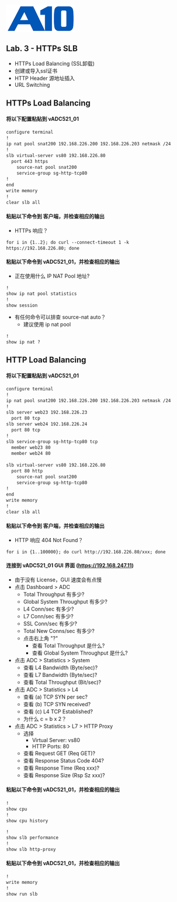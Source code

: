 ![](/Images/A10-NewLogos-Blue-NoReg-RGB-50.png)

## Lab. 3 - HTTPs SLB
 + HTTPs Load Balancing (SSL卸载)
  + 创建或导入ssl证书
  + HTTP Header 源地址插入
  + URL Switching

## HTTPs Load Balancing
#### 将以下配置粘贴到 vADC521_01
```
configure terminal
!
ip nat pool snat200 192.168.226.200 192.168.226.203 netmask /24
!
slb virtual-server vs80 192.168.226.80
  port 443 https
    source-nat pool snat200
    service-group sg-http-tcp80
!
end
write memory
!
clear slb all

```

#### 粘贴以下命令到 客户端，并检查相应的输出
+ HTTPs 响应？
```
for i in {1..2}; do curl --connect-timeout 1 -k https://192.168.226.80; done

```

#### 粘贴以下命令到 vADC521_01，并检查相应的输出
+ 正在使用什么 IP NAT Pool 地址?
```
!
show ip nat pool statistics
!
show session

```

+ 有任何命令可以排查 source-nat auto？
  + 建议使用 ip nat pool
```
!
show ip nat ?

```


## HTTP Load Balancing
#### 将以下配置粘贴到 vADC521_01
```
configure terminal
!
ip nat pool snat200 192.168.226.200 192.168.226.203 netmask /24
!
slb server web23 192.168.226.23
  port 80 tcp
slb server web24 192.168.226.24
  port 80 tcp
!
slb service-group sg-http-tcp80 tcp
  member web23 80
  member web24 80

slb virtual-server vs80 192.168.226.80
  port 80 http
    source-nat pool snat200
    service-group sg-http-tcp80
!
end
write memory
!
clear slb all

```

#### 粘贴以下命令到 客户端，并检查相应的输出
+ HTTP 响应 404 Not Found？
```
for i in {1..100000}; do curl http://192.168.226.80/xxx; done

```

#### 连接到 vADC521_01 GUI 界面 (https://192.168.247.11)
+ 由于没有 License，GUI 速度会有点慢
+ 点击 Dashboard > ADC
  + Total Throughput 有多少?
  + Global System Throughput 有多少?
  + L4 Conn/sec 有多少?
  + L7 Conn/sec 有多少?
  + SSL Conn/sec 有多少?
  + Total New Conns/sec 有多少?
  + 点击右上角 "?"
    + 查看 Total Throughput 是什么?
    + 查看 Global System Throughput 是什么?
+ 点击 ADC > Statistics > System
    + 查看 L4 Bandwidth (Byte/sec)?
    + 查看 L7 Bandwidth (Byte/sec)?
    + 查看 Total Throughput (Bit/sec)?
+ 点击 ADC > Statistics > L4
  + 查看 (a) TCP SYN per sec?
  + 查看 (b) TCP SYN received?
  + 查看 (c) L4 TCP Established?
  + 为什么 c = b x 2？
+ 点击 ADC > Statistics > L7 > HTTP Proxy
  + 选择
    + Virtual Server: vs80
    + HTTP Ports: 80
  + 查看 Request GET (Req GET)?
  + 查看 Response Status Code 404?
  + 查看 Response Time (Req xxx)?
  + 查看 Response Size (Rsp Sz xxx)?


#### 粘贴以下命令到 vADC521_01，并检查相应的输出
```
!
show cpu
!
show cpu history

```

```
!
show slb performance
!
show slb http-proxy

```

#### 粘贴以下命令到 vADC521_01，并检查相应的输出
```
!
write memory
!
show run slb

```
